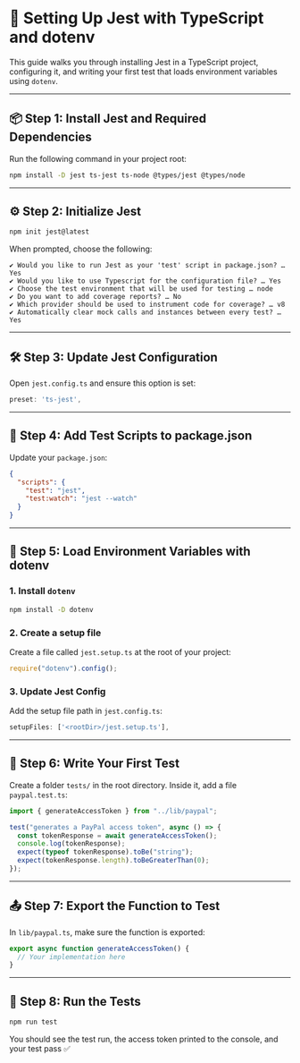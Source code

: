 # 🧪 Setting Up Jest with TypeScript and dotenv

This guide walks you through installing Jest in a TypeScript project, configuring it, and writing your first test that loads environment variables using `dotenv`.

---

## 📦 Step 1: Install Jest and Required Dependencies

Run the following command in your project root:

```bash
npm install -D jest ts-jest ts-node @types/jest @types/node
```

---

## ⚙️ Step 2: Initialize Jest

```bash
npm init jest@latest
```

When prompted, choose the following:

```
✔ Would you like to run Jest as your 'test' script in package.json? … Yes
✔ Would you like to use Typescript for the configuration file? … Yes
✔ Choose the test environment that will be used for testing … node
✔ Do you want to add coverage reports? … No
✔ Which provider should be used to instrument code for coverage? … v8
✔ Automatically clear mock calls and instances between every test? … Yes
```

---

## 🛠️ Step 3: Update Jest Configuration

Open `jest.config.ts` and ensure this option is set:

```ts
preset: 'ts-jest',
```

---

## 📝 Step 4: Add Test Scripts to package.json

Update your `package.json`:

```json
{
  "scripts": {
    "test": "jest",
    "test:watch": "jest --watch"
  }
}
```

---

## 🌱 Step 5: Load Environment Variables with dotenv

### 1. Install `dotenv`

```bash
npm install -D dotenv
```

### 2. Create a setup file

Create a file called `jest.setup.ts` at the root of your project:

```ts
require("dotenv").config();
```

### 3. Update Jest Config

Add the setup file path in `jest.config.ts`:

```ts
setupFiles: ['<rootDir>/jest.setup.ts'],
```

---

## 🧪 Step 6: Write Your First Test

Create a folder `tests/` in the root directory. Inside it, add a file `paypal.test.ts`:

```ts
import { generateAccessToken } from "../lib/paypal";

test("generates a PayPal access token", async () => {
  const tokenResponse = await generateAccessToken();
  console.log(tokenResponse);
  expect(typeof tokenResponse).toBe("string");
  expect(tokenResponse.length).toBeGreaterThan(0);
});
```

---

## 📤 Step 7: Export the Function to Test

In `lib/paypal.ts`, make sure the function is exported:

```ts
export async function generateAccessToken() {
  // Your implementation here
}
```

---

## 🚀 Step 8: Run the Tests

```bash
npm run test
```

You should see the test run, the access token printed to the console, and your test pass ✅
